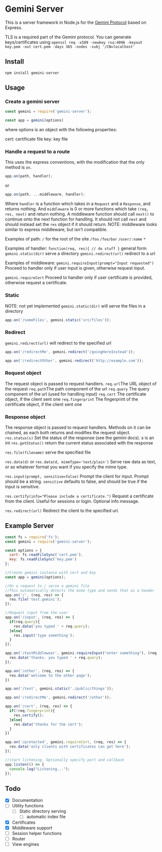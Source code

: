 # Gemini Server
This is a server framework in Node.js for the [Gemini Protocol](https://gemini.circumlunar.space/) based on Express.

TLS is a required part of the Gemini protocol. You can generate keys/certificates using
`openssl req -x509 -newkey rsa:4096 -keyout key.pem -out cert.pem -days 365 -nodes -subj '/CN=localhost'`

## Install
`npm install gemini-server`

## Usage

### Create a gemini server
```javascript
const gemini = require('gemini-server');

const app = gemini(options)
```
where options is an object with the following properties:

cert: certificate file
key: key file

### Handle a request to a route
This uses the express conventions, with the modification that the only method is `on`.
```javascript
app.on(path, handler);
```
or
```javascript
app.on(path, ...middleware, handler);
```
Where `handler` is a function which takes in a `Request` and a `Response`, and returns nothing.
And `middleware` is 0 or more functions which take `(req, res, next)` and return nothing.
A middleware function should call `next()` to continue onto the next function for handling.
It should not call `next` and should instead set the `res` object if it should return.
NOTE: middleware looks similar to express middleware, but isn't compatible.

Examples of path:
`/` for the root of the site
`/foo`
`/foo/bar`
`/user/:name`
`*`

Examples of handler:
`function(req, res){ // do stuff }` general form
`gemini.static(dir)` serve a directory
`gemini.redirect(url)` redirect to a url

Examples of middleware:
`gemini.requireInput(prompt="Input requested")` Proceed to handler only if user input is given, otherwise request input.

`gemini.requireCert` Proceed to handler only if user certificate is provided, otherwise request a certificate.

### Static
NOTE: not yet implemented
`gemini.static(dir)` will serve the files in a directory

```javascript
app.on('/someFiles', gemini.static('src/files'));
```

### Redirect
`gemini.redirect(url)` will redirect to the specified url
```javascript
app.on('/redirectMe', gemini.redirect('/goingHereInstead'));

app.on('/redirectOther', gemini.redirect('http://example.com'));
```

### Request object
The request object is passed to request handlers.
`req.url`The URL object of the request
`req.path`The path component of the url
`req.query` The query component of the url (used for handling input)
`req.cert` The certificate object, if the client sent one
`req.fingerprint` The fingerprint of the certificate object, if the client sent one

### Response object
The response object is passed to request handlers.
Methods on it can be chained, as each both returns and modifies the request object.
`res.status(s)` Set the status of the response (see the gemini docs).
s is an int
`res.getStatus()` return the current status associated with the response

`res.file(filename)` serve the specified file

`res.data(d)` or `res.data(d, mimeType='text/plain')` Serve raw data as text, or as whatever format you want if you specify the mime type.

`res.input(prompt, sensitive=false)` Prompt the client for input. Prompt should be a string. `sensitive` defaults to false, and should be true if the input is sensitive.

`res.certify(info="Please include a certificate.")` Request a certificate from the client. Useful for sessions or login. Optional info message.

`res.redirect(url)` Redirect the client to the specified url.

## Example Server
```javascript
const fs = require('fs');
const gemini = require('gemini-server');

const options = {
  cert: fs.readFileSync('cert.pem'),
  key: fs.readFileSync('key.pem')
};

//Create gemini instance with cert and key
const app = gemini(options);

//On a request to / serve a gemini file
//This automatically detects the mime type and sends that as a header
app.on('/', (req, res) => {
  res.file('test.gemini');
});

//Request input from the user
app.on('/input', (req, res) => {
  if(req.query){
    res.data('you typed ' + req.query);
  }else{
    res.input('type something');
  }
});

app.on('/testMiddlewear', gemini.requireInput("enter something"), (req, res) => {
  res.data('thanks. you typed ' + req.query);
});

app.on('/other', (req, res) => {
  res.data('welcome to the other page');
})

app.on('/test', gemini.static('./public/things'));

app.on('/redirectMe', gemini.redirect('/other'));

app.on('/cert', (req, res) => {
  if(!req.fingerprint){
    res.certify();
  }else{
    res.data('thanks for the cert');
  }
})

app.on('/protected', gemini.requireCert, (req, res) => {
  res.data('only clients with certificates can get here');
});

//start listening. Optionally specify port and callback
app.listen(() => {
  console.log("Listening...");
});
```

## Todo
- [x] Documentation
- [ ] Utility functions
	- [ ] Static directory serving
		- [ ] automatic index file
- [x] Certificates
- [x] Middleware support
- [ ] Session helper functions
- [ ] Router
- [ ] View engines
